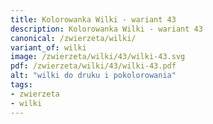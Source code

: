 ```yaml
---
title: Kolorowanka Wilki - wariant 43
description: Kolorowanka Wilki - wariant 43
canonical: /zwierzeta/wilki/
variant_of: wilki
image: /zwierzeta/wilki/43/wilki-43.svg
pdf: /zwierzeta/wilki/43/wilki-43.pdf
alt: "wilki do druku i pokolorowania"
tags:
- zwierzeta
- wilki
---
```

